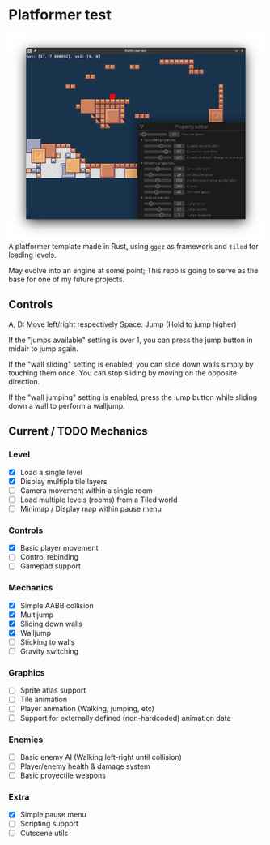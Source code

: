 # Platformer test
![Screenshot](Screenshot.png)
A platformer template made in Rust, using `ggez` as framework and `tiled` for loading levels.

May evolve into an engine at some point; This repo is going to serve as the base for one of my future projects.

## Controls
A, D: Move left/right respectively
Space: Jump (Hold to jump higher)

If the "jumps available" setting is over 1, you can press the jump button in midair to jump again.

If the "wall sliding" setting is enabled, you can slide down walls simply by touching them once. You
can stop sliding by moving on the opposite direction.

If the "wall jumping" setting is enabled, press the jump button while sliding down a wall to perform
a walljump.

## Current / TODO Mechanics
### Level
- [x] Load a single level
- [x] Display multiple tile layers
- [ ] Camera movement within a single room
- [ ] Load multiple levels (rooms) from a Tiled world
- [ ] Minimap / Display map within pause menu

### Controls
- [x] Basic player movement
- [ ] Control rebinding
- [ ] Gamepad support

### Mechanics
- [x] Simple AABB collision
- [x] Multijump
- [x] Sliding down walls
- [x] Walljump
- [ ] Sticking to walls
- [ ] Gravity switching

### Graphics
- [ ] Sprite atlas support
- [ ] Tile animation
- [ ] Player animation (Walking, jumping, etc)
- [ ] Support for externally defined (non-hardcoded) animation data

### Enemies
- [ ] Basic enemy AI (Walking left-right until collision)
- [ ] Player/enemy health & damage system
- [ ] Basic proyectile weapons

### Extra
- [x] Simple pause menu
- [ ] Scripting support
- [ ] Cutscene utils
